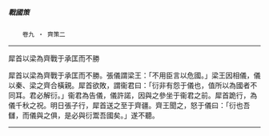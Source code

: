 

##### 戰國策
　　`卷九 ‧ 齊策二`

* * *

犀首以梁為齊戰于承匡而不勝

犀首以梁為齊戰于承匡而不勝。張儀謂梁王：「不用臣言以危國。」梁王因相儀，儀以秦、梁之齊合橫親。犀首欲敗，謂衞君曰：「衍非有怨于儀也，值所以為國者不同耳。君必解衍。」衞君為告儀，儀許諾，因與之參坐于衞君之前。犀首跪行，為儀千秋之祝。明日張子行，犀首送之至于齊疆。齊王聞之，怒于儀曰：「衍也吾讎，而儀與之俱，是必與衍鬻吾國矣。」遂不聽。

* * *

